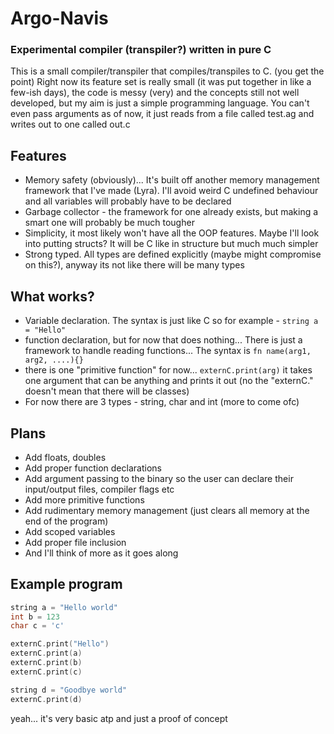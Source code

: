 # Argo-Navis
### Experimental compiler (transpiler?) written in pure C

This is a small compiler/transpiler that compiles/transpiles to C. (you get the point)
Right now its feature set is really small (it was put together in like a few-ish days), the code is messy (very) and
the concepts still not well developed, but my aim is just a simple programming language. You can't even pass arguments as of now,
it just reads from a file called test.ag and writes out to one called out.c


## Features
- Memory safety (obviously)... It's built off another memory management framework that I've made (Lyra). I'll avoid weird C undefined behaviour and all variables will probably have to be declared
- Garbage collector - the framework for one already exists, but making a smart one will probably be much tougher
- Simplicity, it most likely won't have all the OOP features. Maybe I'll look into putting structs? It will be C like in structure but much much simpler
- Strong typed. All types are defined explicitly (maybe might compromise on this?), anyway its not like there will be many types

## What works?
- Variable declaration. The syntax is just like C so for example - `string a = "Hello"`
- function declaration, but for now that does nothing... There is just a framework to handle reading functions... The syntax is  `fn name(arg1, arg2, ....){}`
- there is one "primitive function" for now... `externC.print(arg)` it takes one argument that can be anything and prints it out (no the "externC." doesn't mean that there will be classes)
- For now there are 3 types - string, char and int (more to come ofc)

## Plans
- Add floats, doubles
- Add proper function declarations
- Add argument passing to the binary so the user can declare their input/output files, compiler flags etc
- Add more primitive functions
- Add rudimentary memory management (just clears all memory at the end of the program)
- Add scoped variables
- Add proper file inclusion
- And I'll think of more as it goes along
## Example program
```C
string a = "Hello world"
int b = 123
char c = 'c'

externC.print("Hello")
externC.print(a)
externC.print(b)
externC.print(c)

string d = "Goodbye world"
externC.print(d)
```
yeah... it's very basic atp and just a proof of concept
